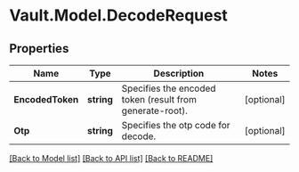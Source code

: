 # Vault.Model.DecodeRequest

## Properties

Name | Type | Description | Notes
------------ | ------------- | ------------- | -------------
**EncodedToken** | **string** | Specifies the encoded token (result from generate-root). | [optional] 
**Otp** | **string** | Specifies the otp code for decode. | [optional] 

[[Back to Model list]](../README.md#documentation-for-models) [[Back to API list]](../README.md#documentation-for-api-endpoints) [[Back to README]](../README.md)

